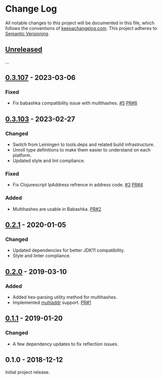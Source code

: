 Change Log
==========

All notable changes to this project will be documented in this file, which
follows the conventions of [keepachangelog.com](http://keepachangelog.com/).
This project adheres to [Semantic Versioning](http://semver.org/).


## [Unreleased]

...


## [0.3.107] - 2023-03-06

### Fixed
- Fix babashka compatibility issue with multihashes.
  [#5](https://github.com/greglook/clj-multiformats/issues/5)
  [PR#6](https://github.com/greglook/clj-multiformats/pull/6)


## [0.3.103] - 2023-02-27

### Changed
- Switch from Leiningen to tools.deps and related build infrastructure.
- Unroll type definitions to make them easier to understand on each platform.
- Updated style and lint compliance.

### Fixed
- Fix Clojurescript IpAddress refrence in address code.
  [#3](https://github.com/greglook/clj-multiformats/issues/3)
  [PR#4](https://github.com/greglook/clj-multiformats/pull/4)

### Added
- Multihashes are usable in Babashka.
  [PR#2](https://github.com/greglook/clj-multiformats/pull/2)


## [0.2.1] - 2020-01-05

### Changed
- Updated dependencies for better JDK11 compatibility.
- Style and linter compliance.


## [0.2.0] - 2019-03-10

### Added
- Added hex-parsing utility method for multihashes.
- Implemented [multiaddr](https://github.com/multiformats/multiaddr) support.
  [PR#1](https://github.com/greglook/clj-multiformats/pull/1)


## [0.1.1] - 2019-01-20

### Changed
- A few dependency updates to fix reflection issues.


## 0.1.0 - 2018-12-12

Initial project release.


[Unreleased]: https://github.com/greglook/clj-multiformats/compare/0.3.107...HEAD
[0.3.107]: https://github.com/greglook/clj-multiformats/compare/0.3.103...0.3.107
[0.3.103]: https://github.com/greglook/clj-multiformats/compare/0.2.1...0.3.103
[0.2.1]: https://github.com/greglook/clj-multiformats/compare/0.2.0...0.2.1
[0.2.0]: https://github.com/greglook/clj-multiformats/compare/0.1.1...0.2.0
[0.1.1]: https://github.com/greglook/clj-multiformats/compare/0.1.0...0.1.1
